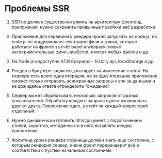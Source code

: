 # Проблемы SSR

1. SSR не должен существенно влиять на архитектуру фронтенд приложения, нужно сохранить привычные практики веб разработки. 

2. Приложение для серверного рендера нужно запускать на node.js, но node.js не поддерживает некоторые фичи и трюки, 
   которые работают на фронте за счёт babel и webpack: новые экспериментальные фичи JavaScript, импорт любых файлов и др.

3. На Node.js недоступно АПИ браузера - history api, localStorage и др.

4. Рендер в браузере зациклен, реагирует на изменение стейта. На сервере есть всего одна итерация, но за одну итерацию 
   приложение сможет только отправить асинхронные запросы к апи за данными и не дожидаясь ответа отрендерить “ожидание”. 
   
5. Сервер может обрабатывать несколько запросов от разных пользователей. Обработку каждого запроса нужно изолировать друг от друга. 
   Приложение одно, а стейт на каждый запрос свой отдельный. 

6. Нужно динамически готовить html документ с подключением стилей, скриптов, метаданных и в него вставлять рендер приложения.

7. Фронтенд кроме рендера страницы должен знать еще состояние, с которым рендерил сервер, иначе фронт перерендерит всё в 
   соответствии с пустым начальным состоянием.
